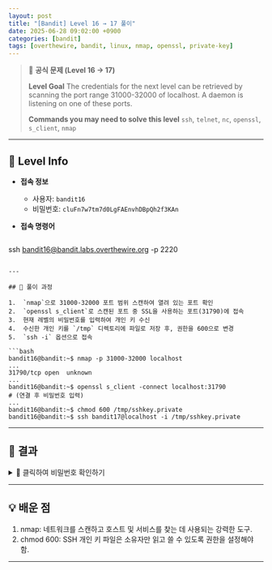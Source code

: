 ```yaml
---
layout: post
title: "[Bandit] Level 16 → 17 풀이"
date: 2025-06-28 09:02:00 +0900
categories: [bandit]
tags: [overthewire, bandit, linux, nmap, openssl, private-key]
---
```


> 📝 **공식 문제 (Level 16 → 17)**
>
> **Level Goal**
> The credentials for the next level can be retrieved by scanning the port range 31000-32000 of localhost. A daemon is listening on one of these ports.
>
> **Commands you may need to solve this level**
> `ssh`, `telnet`, `nc`, `openssl`, `s_client`, `nmap`

---

## 🔐 Level Info

- **접속 정보**
  - 사용자: `bandit16`
  - 비밀번호: `cluFn7w7tm7d0LgFAEnvhDBpQh2f3KAn`
  
- **접속 명령어**

  ```bash
ssh bandit16@bandit.labs.overthewire.org -p 2220
  ```

---

## 🧪 풀이 과정

1.  `nmap`으로 31000-32000 포트 범위 스캔하여 열려 있는 포트 확인
2.  `openssl s_client`로 스캔된 포트 중 SSL을 사용하는 포트(31790)에 접속
3.  현재 레벨의 비밀번호를 입력하여 개인 키 수신
4.  수신한 개인 키를 `/tmp` 디렉토리에 파일로 저장 후, 권한을 600으로 변경
5.  `ssh -i` 옵션으로 접속

```bash
bandit16@bandit:~$ nmap -p 31000-32000 localhost
...
31790/tcp open  unknown
...
bandit16@bandit:~$ openssl s_client -connect localhost:31790
# (연결 후 비밀번호 입력)
...
bandit16@bandit:~$ chmod 600 /tmp/sshkey.private
bandit16@bandit:~$ ssh bandit17@localhost -i /tmp/sshkey.private
```

---

## 🎯 결과

<details markdown="1">
<summary>👀 클릭하여 비밀번호 확인하기</summary>

```bash
xKQXjsiQZGH2bl5pOM2g125Tq51vFlrO
```

</details>

---

## 💡 배운 점

1. nmap: 네트워크를 스캔하고 호스트 및 서비스를 찾는 데 사용되는 강력한 도구.
2. chmod 600: SSH 개인 키 파일은 소유자만 읽고 쓸 수 있도록 권한을 설정해야 함.

<hr class="short-rule">